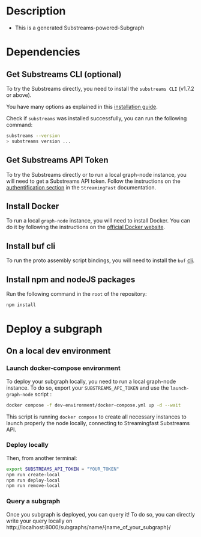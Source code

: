 # Description

- This is a generated Substreams-powered-Subgraph

# Dependencies

## Get Substreams CLI (optional)

To try the Substreams directly, you need to install the `substreams CLI` (v1.7.2 or above).

You have many options as explained in this [installation guide](https://substreams.streamingfast.io/documentation/consume/installing-the-cli).

Check if `substreams` was installed successfully, you can run the following command:

```bash
substreams --version
> substreams version ...
```

## Get Substreams API Token

To try the Substreams directly or to run a local graph-node instance, you will need to get a Substreams API token.
Follow the instructions on the [authentification section](https://substreams.streamingfast.io/documentation/consume/authentication) in the `StreamingFast` documentation.

## Install Docker

To run a local `graph-node` instance, you will need to install Docker. You can do it by following the instructions on the [official Docker website](https://docs.docker.com/get-docker/).

## Install buf cli

To run the proto assembly script bindings, you will need to install the `buf` [cli](https://buf.build/docs/installation).

## Install npm and nodeJS packages

Run the following command in the `root` of the repository:

```bash
npm install
```

# Deploy a subgraph

## On a local dev environment

### Launch docker-compose environment

To deploy your subgraph locally, you need to run a local graph-node instance. To do so, export your `SUBSTREAMS_API_TOKEN` and
use the `launch-graph-node` script :

```bash
docker compose -f dev-environment/docker-compose.yml up -d --wait
```

This script is running `docker compose` to create all necessary instances to launch properly the node locally, connecting to Streamingfast Substreams API.

### Deploy locally

Then, from another terminal:

```bash
export SUBSTREAMS_API_TOKEN = "YOUR_TOKEN"
npm run create-local
npm run deploy-local
npm run remove-local
```

### Query a subgraph

Once you subgraph is deployed, you can query it! To do so, you can directly write your query locally on http://localhost:8000/subgraphs/name/{name_of_your_subgraph}/
